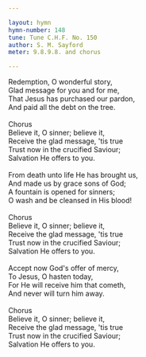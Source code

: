 ```yaml
---

layout: hymn
hymn-number: 148
tune: Tune C.H.F. No. 150
author: S. M. Sayford
meter: 9.8.9.8. and chorus

---
```

Redemption, O wonderful story,<br>Glad message for you and for me,<br>That Jesus has purchased our pardon,<br>And paid all the debt on the tree.<br><br>Chorus<br>Believe it, O sinner; believe it,<br>Receive the glad message, 'tis true<br>Trust now in the crucified Saviour;<br>Salvation He offers to you.<br><br>From death unto life He has brought us,<br>And made us by grace sons of God;<br>A fountain is opened for sinners;<br>O wash and be cleansed in His blood!<br><br>Chorus<br>Believe it, O sinner; believe it,<br>Receive the glad message, 'tis true<br>Trust now in the crucified Saviour;<br>Salvation He offers to you.<br><br>Accept now God's offer of mercy,<br>To Jesus, O hasten today,<br>For He will receive him that cometh,<br>And never will turn him away.<br><br>Chorus<br>Believe it, O sinner; believe it,<br>Receive the glad message, 'tis true<br>Trust now in the crucified Saviour;<br>Salvation He offers to you.<br><br><br>
